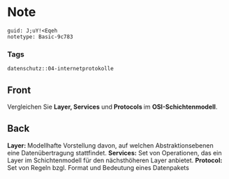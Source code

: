 # Note
```
guid: J;uY!<Eqeh
notetype: Basic-9c783
```

### Tags
```
datenschutz::04-internetprotokolle
```

## Front
Vergleichen Sie <b>Layer, Services</b> und<b> Protocols </b>im <b>OSI-Schichtenmodell</b>.

## Back
<b>Layer: </b>Modellhafte Vorstellung davon, auf welchen Abstraktionsebenen eine Datenübertragung stattfindet.
<b>Services:</b> Set von Operationen, das ein Layer im Schichtenmodell für den nächsthöheren Layer anbietet.
<b>Protocol:</b> Set von Regeln bzgl. Format und Bedeutung eines Datenpakets
